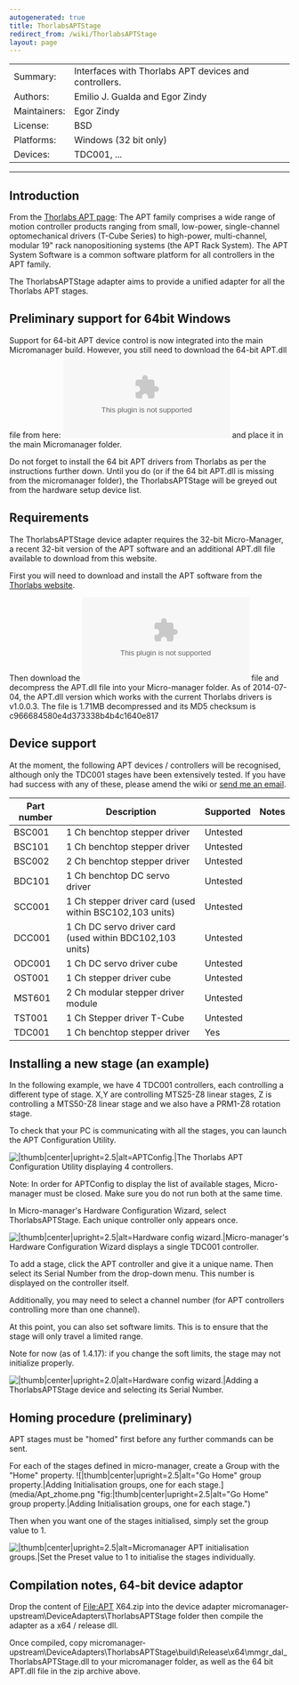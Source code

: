 ```yaml
---
autogenerated: true
title: ThorlabsAPTStage
redirect_from: /wiki/ThorlabsAPTStage
layout: page
---
```


|              |                                                       |
|--------------|-------------------------------------------------------|
| Summary:     | Interfaces with Thorlabs APT devices and controllers. |
| Authors:     | Emilio J. Gualda and Egor Zindy                       |
| Maintainers: | Egor Zindy                                            |
| License:     | BSD                                                   |
| Platforms:   | Windows (32 bit only)                                 |
| Devices:     | TDC001, ...                                           |

------------------------------------------------------------------------

## Introduction

From the [Thorlabs APT
page](http://www.thorlabs.de/software_pages/ViewSoftwarePage.cfm?Code=apt):
The APT family comprises a wide range of motion controller products
ranging from small, low-power, single-channel optomechanical drivers
(T-Cube Series) to high-power, multi-channel, modular 19" rack
nanopositioning systems (the APT Rack System). The APT System Software
is a common software platform for all controllers in the APT family.

The ThorlabsAPTStage adapter aims to provide a unified adapter for all
the Thorlabs APT stages.

## Preliminary support for 64bit Windows

Support for 64-bit APT device control is now integrated into the main
Micromanager build. However, you still need to download the 64-bit
APT.dll file from here: ![](media/APT_x64.zip "APT_x64.zip") and place it
in the main Micromanager folder.

Do not forget to install the 64 bit APT drivers from Thorlabs as per the
instructions further down. Until you do (or if the 64 bit APT.dll is
missing from the micromanager folder), the ThorlabsAPTStage will be
greyed out from the hardware setup device list.

## Requirements

The ThorlabsAPTStage device adapter requires the 32-bit Micro-Manager, a
recent 32-bit version of the APT software and an additional APT.dll file
available to download from this website.

First you will need to download and install the APT software from the
[Thorlabs
website](http://www.thorlabs.co.uk/software_pages/ViewSoftwarePage.cfm?Code=apt).

Then download the ![](media/APT.zip "APT.zip") file and decompress the
APT.dll file into your Micro-manager folder. As of 2014-07-04, the
APT.dll version which works with the current Thorlabs drivers is
v1.0.0.3. The file is 1.71MB decompressed and its MD5 checksum is
c966684580e4d373338b4b4c1640e817

## Device support

At the moment, the following APT devices / controllers will be
recognised, although only the TDC001 stages have been extensively
tested. If you have had success with any of these, please amend the wiki
or [send me an email](mailto:egor.zindy@manchester.ac.uk).

| Part number | Description                                              | Supported | Notes |
|-------------|----------------------------------------------------------|-----------|-------|
| BSC001      | 1 Ch benchtop stepper driver                             | Untested  |       |
| BSC101      | 1 Ch benchtop stepper driver                             | Untested  |       |
| BSC002      | 2 Ch benchtop stepper driver                             | Untested  |       |
| BDC101      | 1 Ch benchtop DC servo driver                            | Untested  |       |
| SCC001      | 1 Ch stepper driver card (used within BSC102,103 units)  | Untested  |       |
| DCC001      | 1 Ch DC servo driver card (used within BDC102,103 units) | Untested  |       |
| ODC001      | 1 Ch DC servo driver cube                                | Untested  |       |
| OST001      | 1 Ch stepper driver cube                                 | Untested  |       |
| MST601      | 2 Ch modular stepper driver module                       | Untested  |       |
| TST001      | 1 Ch Stepper driver T-Cube                               | Untested  |       |
| TDC001      | 1 Ch benchtop stepper driver                             | Yes       |       |

## Installing a new stage (an example)

In the following example, we have 4 TDC001 controllers, each controlling
a different type of stage. X,Y are controlling MTS25-Z8 linear stages, Z
is controlling a MTS50-Z8 linear stage and we also have a PRM1-Z8
rotation stage.

To check that your PC is communicating with all the stages, you can
launch the APT Configuration Utility.

![\|thumb\|center\|upright=2.5\|alt=APTConfig.\|The Thorlabs APT
Configuration Utility displaying 4
controllers.](media/Aptconfig.png "|thumb|center|upright=2.5|alt=APTConfig.|The Thorlabs APT Configuration Utility displaying 4 controllers.")

Note: In order for APTConfig to display the list of available stages,
Micro-manager must be closed. Make sure you do not run both at the same
time.

In Micro-manager's Hardware Configuration Wizard, select
ThorlabsAPTStage. Each unique controller only appears once.

![\|thumb\|center\|upright=2.5\|alt=Hardware config
wizard.\|Micro-manager's Hardware Configuration Wizard displays a single
TDC001
controller.](media/Hardwarewiz.png "|thumb|center|upright=2.5|alt=Hardware config wizard.|Micro-manager's Hardware Configuration Wizard displays a single TDC001 controller.")

To add a stage, click the APT controller and give it a unique name. Then
select its Serial Number from the drop-down menu. This number is
displayed on the controller itself.

Additionally, you may need to select a channel number (for APT
controllers controlling more than one channel).

At this point, you can also set software limits. This is to ensure that
the stage will only travel a limited range.

Note for now (as of 1.4.17): if you change the soft limits, the stage
may not initialize properly.

![\|thumb\|center\|upright=2.0\|alt=Hardware config wizard.\|Adding a
ThorlabsAPTStage device and selecting its Serial
Number.](media/Hardwarewiz_device.png "|thumb|center|upright=2.0|alt=Hardware config wizard.|Adding a ThorlabsAPTStage device and selecting its Serial Number.")

## Homing procedure (preliminary)

APT stages must be "homed" first before any further commands can be
sent.

For each of the stages defined in micro-manager, create a Group with the
"Home" property. ![\|thumb\|center\|upright=2.5\|alt="Go Home" group
property.\|Adding Initialisation groups, one for each
stage.](media/Apt_zhome.png "fig:|thumb|center|upright=2.5|alt="Go Home" group property.|Adding Initialisation groups, one for each stage.")

Then when you want one of the stages initialised, simply set the group
value to 1.

![\|thumb\|center\|upright=2.5\|alt=Micromanager APT initialisation
groups.\|Set the Preset value to 1 to initialise the stages
individually.](media/Mm_aptstages.png "|thumb|center|upright=2.5|alt=Micromanager APT initialisation groups.|Set the Preset value to 1 to initialise the stages individually.")


## Compilation notes, 64-bit device adaptor

Drop the content of <File:APT> X64.zip into the device adapter
micromanager-upstream\\DeviceAdapters\\ThorlabsAPTStage folder then
compile the adapter as a x64 / release dll.

Once compiled, copy
micromanager-upstream\\DeviceAdapters\\ThorlabsAPTStage\\build\\Release\\x64\\mmgr\_dal\_ThorlabsAPTStage.dll
to your micromanager folder, as well as the 64 bit APT.dll file in the
zip archive above.
